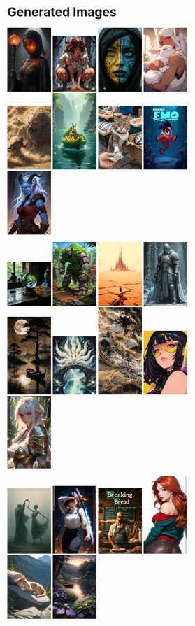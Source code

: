 # Generated Images



<img src="2025_09_08_01_thumb.webp" width="100"/> <img src="2025_09_08_02_thumb.webp" width="100"/> <img src="2025_09_08_03_thumb.webp" width="100"/> <img src="2025_09_08_04_thumb.webp" width="100"/> <img src="2025_09_08_05_thumb.webp" width="100"/> <img src="2025_09_08_06_thumb.webp" width="100"/> <img src="2025_09_08_07_thumb.webp" width="100"/> <img src="2025_09_08_08_thumb.webp" width="100"/> <img src="2025_09_08_09_thumb.webp" width="100"/>

<img src="2025_09_08_10_thumb.webp" width="100"/> <img src="2025_09_08_11_thumb.webp" width="100"/> <img src="2025_09_08_12_thumb.webp" width="100"/> <img src="2025_09_08_13_thumb.webp" width="100"/> <img src="2025_09_08_14_thumb.webp" width="100"/> <img src="2025_09_08_15_thumb.webp" width="100"/> <img src="2025_09_08_16_thumb.webp" width="100"/> <img src="2025_09_08_17_thumb.webp" width="100"/> <img src="2025_09_08_18_thumb.webp" width="100"/>

<img src="2025_09_08_19_thumb.webp" width="100"/> <img src="2025_09_08_20_thumb.webp" width="100"/> <img src="2025_09_08_21_thumb.webp" width="100"/> <img src="2025_09_08_22_thumb.webp" width="100"/> <img src="2025_09_08_23_thumb.webp" width="100"/> <img src="2025_09_08_24_thumb.webp" width="100"/>